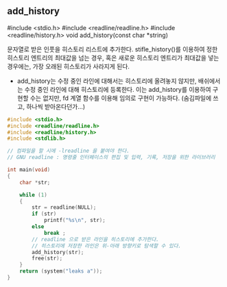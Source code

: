 ## add_history

#include <stdio.h>
#include <readline/readline.h>
#include <readline/history.h>
void add_history(const char *string)

문자열로 받은 인풋을 히스토리 리스트에 추가한다. stifle_history()를 이용하여 정한 히스토리 엔트리의 최대값을 넘는 경우, 혹은 새로운 히스토리 엔트리가 최대값을 넣는 경우에는, 가장 오래된 히스토리가 사라지게 된다.

* add_history는 수정 중인 라인에 대해서는 히스토리에 올려놓지 않지만, 배쉬에서는 수정 중인 라인에 대해 히스토리에 등록한다.
이는 add_history를 이용하여 구현할 수는 없지만, fd 계열 함수를 이용해 임의로 구현이 가능하다.
(숨김파일에 쓰고, 하나씩 받아온다던가...)

```c
#include <stdio.h>
#include <readline/readline.h>
#include <readline/history.h>
#include <stdlib.h>

// 컴파일을 할 시에 -lreadline 을 붙여야 한다.
// GNU readline : 명령줄 인터페이스의 편집 및 입력, 기록, 저장을 위한 라이브러리

int main(void)
{
	char *str;

	while (1)
	{
		str = readline(NULL);
		if (str)
			printf("%s\n", str);
		else
			break ;
        // readline 으로 받은 라인을 히스토리에 추가한다.
        // 히스토리에 저장한 라인은 위-아래 방향키로 탐색할 수 있다.
        add_history(str);
		free(str);
	}
	return (system("leaks a"));
}
```
